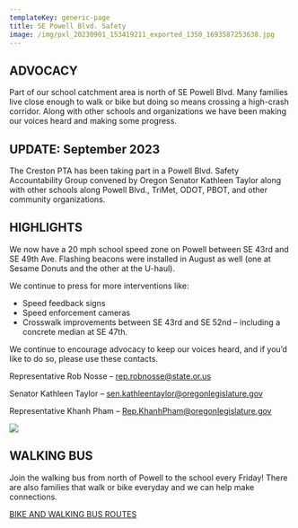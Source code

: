 ```yaml
---
templateKey: generic-page
title: SE Powell Blvd. Safety
image: /img/pxl_20230901_153419211_exported_1350_1693587253638.jpg
---
```

## ADVOCACY 

Part of our school catchment area is north of SE Powell Blvd. Many families live close enough to walk or bike but doing so means crossing a high-crash corridor. Along with other schools and organizations we have been making our voices heard and making some progress.

## UPDATE: September 2023

The Creston PTA has been taking part in a Powell Blvd. Safety Accountability Group convened by Oregon Senator Kathleen Taylor along with other schools along Powell Blvd., TriMet, ODOT, PBOT, and other community organizations.

## HIGHLIGHTS

We now have a 20 mph school speed zone on Powell between SE 43rd and SE 49th Ave. Flashing beacons were installed in August as well (one at Sesame Donuts and the other at the U-haul).

We continue to press for more interventions like:

* Speed feedback signs
* Speed enforcement cameras
* Crosswalk improvements between SE 43rd and SE 52nd – including a concrete median at SE 47th.

We continue to encourage advocacy to keep our voices heard, and if you’d like to do so, please use these contacts.

Representative Rob Nosse – rep.robnosse@state.or.us

Senator Kathleen Taylor – sen.kathleentaylor@oregonlegislature.gov

Representative Khanh Pham – Rep.KhanhPham@oregonlegislature.gov

![](/img/bikebus-eagle-small.jpg)

## WALKING BUS

Join the walking bus from north of Powell to the school every Friday! There are also families that walk or bike everyday and we can help make connections.

[BIKE AND WALKING BUS ROUTES](https://docs.google.com/document/d/1vLLwXSuv7kAnvMhVFobtLZbYA0M0H0ArBcv9yZ3zvHY/edit)